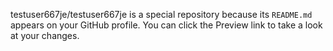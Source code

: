 testuser667je/testuser667je is a special repository because its `README.md` appears on your GitHub profile.
You can click the Preview link to take a look at your changes.
